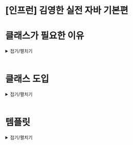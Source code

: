 # [인프런] 김영한 실전 자바 기본편

# 클래스가 필요한 이유
<details>
<summary>접기/펼치기</summary>
<br>

자바는 클래스와 객체로 이루어져 있다.  
그만큼 클래스와 객체라는 개념은 중요하다.  
그런데 클래스와 객체는 너무 많은 내용을 포함하고 있어 한번에 이해하기가 쉽지 않다.  

## 문제: 학생 정보 출력 프로그램

- 요구사항
  1. 첫 번째 학생 이름은 "학생1", 나이는 15, 성적은 90이다.
  2. 두 번째 학생 이름은 "학생2", 나이는 16, 성적은 80이다.
  3. 각 학생의 정보를 다음과 같은 형식으로 출력해야 한다. 
      `이름: [이름] 나이: [나이] 성적: [성적]`
  4. 변수를 사용하여 학생 정보를 저장하고 변수를 사용하여 학생 정보를 출력해야 한다.
- 예시 출력
  ```
  이름:학생1 나이:15 점수:90
  이름:학생2 나이:16 점수:80
  ```
- 풀이: [ClassStart1.java](src%2Fclass1%2FClassStart1.java)
  ```java
  package class1;

  public class ClassStart1 {
  public static void main(String[] args) {
  String student1Name = "학생1";
  int student1Age = 15;
  int student1Grade = 90;
  
          String student2Name = "학생2";
          int student2Age = 16;
          int student2Grade = 80;
  
          System.out.println("이름:" + student1Name + " 나이:" + student1Age + " 점수:" + student1Grade);
          System.out.println("이름:" + student2Name + " 나이:" + student2Age + " 점수:" + student2Grade);
      }
  }
  ```

  학생 2명을 다뤄야 하기 때문에 각각 다른 변수를 사용했다.  
  코드의 문제는 학생이 늘어날 때 마다 변수를 추가로 선언해야 하고, 또 출력하는 코드도 추가해야 한다.  
  ```java
  package class1;

  public class ClassStart1 {
      public static void main(String[] args) {
          String student1Name = "학생1";
          int student1Age = 15;
          int student1Grade = 90;
  
          String student2Name = "학생2";
          int student2Age = 16;
          int student2Grade = 80;
  
          String student2Name = "학생3";
          int student2Age = 17;
          int student2Grade = 70;
    
          System.out.println("이름:" + student1Name + " 나이:" + student1Age + " 점수:" + student1Grade);
          System.out.println("이름:" + student2Name + " 나이:" + student2Age + " 점수:" + student2Grade);
          System.out.println("이름:" + student3Name + " 나이:" + student3Age + " 점수:" + student3Grade);
      }
  }
  ```
  해당 문제점은 배열을 사용하면 해결할 수 있다.

### 배열 사용
- 학생 추가 전
  ```java
  package class1;

  public class ClassStart2 {
      public static void main(String[] args) {
          String[] studentNames = {"학생1", "학생2"};
          int[] studentAges = {15, 16};
          int[] studentGrades = {90, 80};
          for (int i = 0; i < studentNames.length; i++) {
              System.out.println("이름:" + studentNames[i] + " 나이:" + studentAges[i] + " 점수:" + studentGrades[i]);
          }
      }
  }
  ```
  배열을 사용한 덕분에 학생이 추가되어도 배열에 학생의 데이터만 추가하면 된다.  
  이제 변수를 더 추가하지 않아도 되고, 출력 부분의 코드도 그대로 유지할 수 있다.
- 학생 추가 후
  ```java
  package class1;

  public class ClassStart2 {
      public static void main(String[] args) {
          String[] studentNames = {"학생1", "학생2", "학생3"};
          int[] studentAges = {15, 16, 17};
          int[] studentGrades = {90, 80, 70};
          for (int i = 0; i < studentNames.length; i++) {
              System.out.println("이름:" + studentNames[i] + " 나이:" + studentAges[i] + " 점수:" + studentGrades[i]);
          }
      }
  }
  ```
### 배열 사용의 한계
배열을 사용해서 코드 변경을 최소화 하는데는 성공했지만, 한 학생의 데이터가 studentNames[], studentAges[], studentGrades[] 라는 3개의 배열에 나누어져 있다.    
따라서 데이터를 변경할 때 매우 조심해서 작업해야 한다.  
예를 들어 학생2의 데이터를 제거하려면 각각의 배열마다 학생2의 요소를 정확하게 찾아서 제거해줘야 한다.  

한 학생의 데이터가 3개의 배열에 나누어져있기 땜누에 3개의 배열을 각각 변경해야 한다.  
또한 한 학생의 데이터를 관리하기 위해 3개 배열의 인덱스 순서를 항상 정확하게 맞추어야 한다.  
이렇게 하면 특정 학생의 데이터를 변경할 때 실수할 가능성이 매우 높다.  
배열을 활용한 위 코드는 컴퓨터가 볼 때는 아무 문제가 없지만, 사람이 관리하기에는 좋은 코드가 아니다.  

#### 정리
위와 같이 배열을 활용하여 이름, 나이, 성적을 각각 따로 나누어서 관리하는 것은 사람이 관리하기 좋은 방식이 아니다.  
사람이 관리하기 좋은 방식은 학생이라는 개념을 하나로 묶는것이다.  
그리고 각각의 핵생 별로 본인의 이름, 나이, 성적을 관리하는 것이다.
<br>

</details>
<br>

# 클래스 도입
<details>
<summary>접기/펼치기</summary>
<br>

클래스를 사용해서 학생이라는 개념을 만들고, 각각의 학생 별로 본인의 이름, 나이, 성적을 관리한다.  

## [Student.java](src%2Fclass1%2FStudent.java) 클래스
```java
public class Student {
    String name;
    int age;
    int grade;
}
```
class 키워드를 사용해서 학생 클래스(Student)를 정의한다.  
학생 클래스는 내부에 이름(name), 나이(age), 성적(grade) 변수를 가진다.

이렇게 클래스에 정의한 변수들을 멤버 변수, 또는 필드라 한다.  
- 멤버 변수(Member Variable): 이 변수들은 특정 클래스에 소속된 `멤버`이기 때문에 `멤버 변수`라고 부른다.
- 필드(Field): 데이터 항목을 가리키는 정통적인 용어이다. 데이터베이스, 액셀 등에서 데이터 각각의 항목을 필드라 한다. 
- 자바에서 멤버 변수, 필드는 같은 뜻이다. 클래스에 소속된 변수를 뜻한다.  

### 클래스는 관례상 대문자로 시작하고 낙타표기법을 사용한다.  
이를 파스칼 표기법이라 한다.  
예) Student, User, MemberService

## 학생 클래스 활용
- [ClassStart3.java](src%2Fclass1%2FClassStart3.java)
  ```java
  public class ClassStart3 {
      public static void main(String[] args) {
  
          Student student1;
          student1 = new Student(); // 객체, 인스턴스: 학생 클래스를 실제 메모리에 만들고 변수에 할당한다.
          /* .을 통해 필드 접근 및 값 할당 */
          student1.name = "학생1";
          student1.age = 15;
          student1.grade = 90;
  
          Student student2;
          student2 = new Student(); // 객체, 인스턴스: 학생 클래스를 실제 메모리에 만들고 변수에 할당한다.
          /* .을 통해 필드 접근 및 값 할당 */
          student2.name = "학생2";
          student2.age = 16;
          student2.grade = 80;
  
          Student student3;
          student3 = new Student(); // 객체, 인스턴스: 학생 클래스를 실제 메모리에 만들고 변수에 할당한다.
          /* .을 통해 필드 접근 및 값 할당 */
          student3.name = "학생2";
          student3.age = 17;
          student3.grade = 70;
          System.out.println("이름:" + student1.name + " 나이:" + student1.age + " 점수:" + student1.grade);
          System.out.println("이름:" + student2.name + " 나이:" + student2.age + " 점수:" + student2.grade);
          System.out.println("이름:" + student3.name + " 나이:" + student3.age + " 점수:" + student3.grade);
      }
  }
  ```
- 실행 결과
  ```
  이름:학생1 나이:15 성적:90
  이름:학생2 나이:16 성적:80
  이름:학생3 나이:17 성적:70
  ```
### 클래스와 사용자 정의 타입
- 타입은 데이터의 종류나 형태를 나타낸다.
- int라고 하면 정수 타입, String이라고 하면 문자 타입이다.
- 학생(Student)이라는 타입을 만들면 되지 않을까?
- 클래스를 사용하면 int, String과 같은 타입을 직접 만들 수 있다.
- 사용자가 직접 정의하는 사용자 정의 타입을 만들려면 설계도가 필요하며 자바에서는 *설계도*가 바로 **클래스**이다.
- 설계도인 클래스를 사용해서 *실제 메모리에 만들어진 실체*를 **객체** 또는 **인스턴스**라 한다.
- 클래스를 통해서 사용자가 원하는 종류의 데이터 타입을 마음껏 정의할 수 있다.

### 용어: 클래스, 객체, 인스턴스
클래스는 설계도이고, 이 설계도를 기반으로 실제 메모리에 만들어진 실체를 객체 또는 인스턴스라 한다.  
둘 다 같은 의미로 사용된다.  
여기서 학생(Student)클래스를 기반으로 학생1(student1), 학생2(student2) 객체 또는 인스턴스를 만들었다.  

## 코드 분석

### 1. 변수 선언  
#### Student student1 // Student 변수 선언  
![img_1.png](img_1.png) (변수 공간 할당)
- `Student student1`
  - Student 타입을 받을 수 있는 변수를 선언하다.
  - int는 정수를, String은 문자를 담을 수 있듯이 Student는 Student 타입의 객체(인스턴스)를 받을 수 있다.

### 2. 객체 생성
#### Studnet1 = new Student() // Student 인스턴스 생성
![img_2.png](img_2.png)![img_3.png](img_3.png) (메모리 공간 확보)

- `Student1 = new Student()`
  - 객체를 사용하려면 먼저 설계도인 클래스를 기반으로 객체(인스턴스)를 생성해야 한다.
  - `new Student()`: `new`는 새로 생성한다는 뜻이다. 
    - `new Student()`는 `Student` 클래스 정보를 기반으로 새로운 객체를 생성하라는 뜻이다.
    - 이렇게 하면메모리에 실제 `Student` 객체(인스턴스)를 생성해야 한다.
  - 객체를 생성할 때는 `new 클래스명()`을 사용하면 된다. 마지막에 `()`도 추가해야 한다.
  - `Student` 클래스는 `String name`, `int age`, `int grade` 멤버 변수를 가지고 있다.
    - 이 변수를 사용하는 데 필요한 메모리 공간도 함께 확보된다.
### 3. 참조값 보관
#### Studnet1 = x001 // Student 인스턴스 참조값 보관
![img_4.png](img_4.png)![img_5.png](img_5.png)
- 객체를 생성하면 자바는 메모리 어딘가에 있는 이 객체에 접근할 수 있는 참조값(주소-`x100`)을 반환한다.
  - `x100` 이라고 표현한 것이 참조값이다. (실제로 x001처럼 표현되는 것은 아니고 이해를 돕기 위한 예시이다.)
- `new` 키워드를 통해 객체가 생성되고 나면 참조값을 반환한다.  
   앞서 선언한 변수인 Student student1에 생성된 객체의 참조값(x100)을 보관한다.
  - student1 변수는 방금 만든 객체에 접근할 수 있는 참조값을 가지고 있다.  
    따라서 이 변수를 통해서 객체를 접근(참조)할 수 있다.  
    쉽게 말해 student1 변수를 통해 메모리에 있는 실제 객체를 접근하고 사용할 수 있다.

### 참조값을 변수에 보관해야 하는 이유
객체를 생성하는 new Student() 코드 자체에는 아무런 이름이 없다.  
이 코드는 단순히 Student 클래스를 기반으로 메모리에 실제 객체를 만드는 것이다.  
따라서 생성한 객체에 접근할 수 있는 방법이 필요하다.  
이런 이유로 객체를 생성할 때 반환되는 참조값을 어딘가에 보관해두어야 한다.  
앞서 Student student1 변수에 참조값(x001)을 저장해두었으므로 저장한 참조값(x001)을 통해서 실제 메모리에 존재하는 객체에 접근할 수 있다.

```java
Student student1 = new Student(); // 1. Student 객체 생성
Student student1 = x001; // 2. new Student()의 결과로 x001 참조값 반환
student1 = x001; // 3. 최종 결과
```
이후 학생 (student2)까지 생성하면 다음과 같이 Student 객체(인스턴스)가 메모리에 2개 생성된다.  
각각 참조값이 다르므로 서로 구분할 수 있다.  
![img_6.png](img_6.png)

참조값을 확인하고 싶다면 다음과 같이 객체를 담고 있는 변수를 출력해보면 된다.
```java
System.out.println(student1);
System.out.println(student2);
```

**출력 결과**
```
class1.Student@66a29884
class1.Student@4769b07b
```

</details>
<br>


# 템플릿
<details>
<summary>접기/펼치기</summary>
<br>


##
<details>
<summary>접기/펼치기</summary>
<br>


</details>
<br>

</details>
<br>
